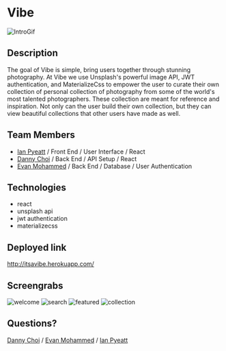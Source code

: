 # Vibe

![IntroGif](./assets/Vibe.gif)

## Description

The goal of Vibe is simple, bring users together through stunning photography. At Vibe we use Unsplash's powerful image API, JWT authentication, and MaterializeCss to empower the user to curate their own collection of personal collection of photography from some of the world's most talented photographers. These collection are meant for reference and inspiration. Not only can the user build their own collection, but they can view beautiful collections that other users have made as well.

## Team Members

- [Ian Pyeatt](https://github.com/pyeatti) / Front End / User Interface / React
- [Danny Choi](https://github.com/dchoi20) / Back End / API Setup / React
- [Evan Mohammed](https://github.com/EvanMohammed) / Back End / Database / User Authentication

## Technologies

- react
- unsplash api
- jwt authentication
- materializecss

## Deployed link

http://itsavibe.herokuapp.com/

## Screengrabs

![welcome](./assets/welcome.png)
![search](./assets/search.png)
![featured](./assets/featured.png)
![collection](./assets/collection.png)

## Questions?

[Danny Choi](https://github.com/dchoi20) / [Evan Mohammed](https://github.com/EvanMohammed) / [Ian Pyeatt](https://github.com/pyeatti)
